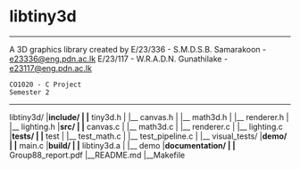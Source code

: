# libtiny3d
_______________________________________________________________
A 3D graphics library created by 
    E/23/336  -  S.M.D.S.B. Samarakoon  -  e23336@eng.pdn.ac.lk
    E/23/117  -  W.R.A.D.N. Gunathilake -  e23117@eng.pdn.ac.lk

    CO1020 - C Project
    Semester 2
_______________________________________________________________

libtiny3d/
|__include/
|  |__ tiny3d.h
|  |__ canvas.h
|  |__ math3d.h
|  |__ renderer.h
|  |__ lighting.h
|__src/
|  |__ canvas.c
|  |__ math3d.c
|  |__ renderer.c
|  |__ lighting.c
|__tests/
|  |__ test
|  |__ test_math.c
|  |__ test_pipeline.c
|  |__ visual_tests/
|__demo/
|  |__ main.c
|__build/
|  |__ libtiny3d.a
|  |__ demo
|__documentation/
|  |__ Group88_report.pdf
|__README.md
|__Makefile
    
    

  
